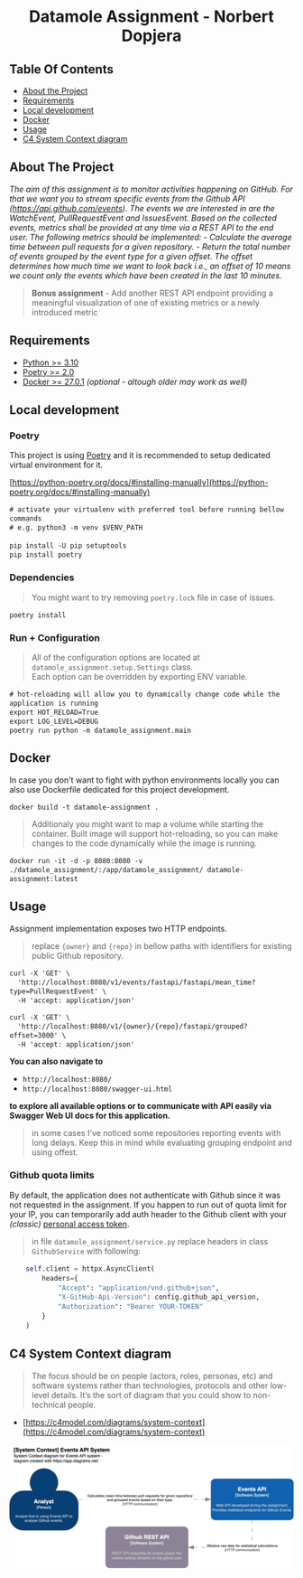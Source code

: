 <h1 align="center">Datamole Assignment - Norbert Dopjera</h1>

## Table Of Contents

- [About the Project](#about-the-project)
- [Requirements](#requirements)
- [Local development](#local-development)
- [Docker](#docker)
- [Usage](#usage)
- [C4 System Context diagram](#c4-system-context-diagram)


## About The Project

*The aim of this assignment is to monitor activities happening on GitHub. For that we want you to stream specific events from the Github API (https://api.github.com/events). The events we are interested in are the WatchEvent, PullRequestEvent and IssuesEvent. Based on the collected events, metrics shall be provided at any time via a REST API to the end user. The following metrics should be implemented:  - Calculate the average time between pull requests for a given repository.  - Return the total number of events grouped by the event type for a given    offset. The offset determines how much time we want to look back i.e., an offset of 10 means we count only the events which have been created in the last 10 minutes.*

> **Bonus assignment** - Add another REST API endpoint providing a meaningful visualization of one of existing metrics or a newly introduced metric

## Requirements
- [Python >= 3.10](https://www.python.org/downloads/release/python-381/)
- [Poetry >= 2.0](https://github.com/python-poetry/poetry)
- [Docker >= 27.0.1](https://www.python.org/downloads/release/python-381/) *(optional - altough older may work as well)*

## Local development

### Poetry
This project is using [Poetry](https://github.com/python-poetry/poetry) and it is recommended to setup dedicated virtual environment for it.  

[https://python-poetry.org/docs/#installing-manually](https://python-poetry.org/docs/#installing-manually)
```shell
# activate your virtualenv with preferred tool before running bellow commands
# e.g. python3 -m venv $VENV_PATH

pip install -U pip setuptools
pip install poetry
```

### Dependencies
> You might want to try removing `poetry.lock` file in case of issues.
```shell
poetry install
```

### Run + Configuration
> All of the configuration options are located at `datamole_assignment.setup.Settings` class.  
Each option can be overridden by exporting ENV variable.  

```shell
# hot-reloading will allow you to dynamically change code while the application is running
export HOT_RELOAD=True
export LOG_LEVEL=DEBUG
poetry run python -m datamole_assignment.main
```

## Docker

In case you don't want to fight with python environments locally you can also use Dockerfile dedicated for this project development.

```shell
docker build -t datamole-assignment .
```

> Additionaly you might want to map a volume while starting the container. Built image will support hot-reloading, so you can make changes to the code dynamically while the image is running.  

```shell
docker run -it -d -p 8080:8080 -v ./datamole_assignment/:/app/datamole_assignment/ datamole-assignment:latest
```

## Usage

Assignment implementation exposes two HTTP endpoints.  
> replace `{owner}` and `{repo}` in bellow paths with identifiers for existing public Github repository.  

```shell
curl -X 'GET' \
  'http://localhost:8080/v1/events/fastapi/fastapi/mean_time?type=PullRequestEvent' \
  -H 'accept: application/json'
```
```shell
curl -X 'GET' \
  'http://localhost:8080/v1/{owner}/{repo}/fastapi/grouped?offset=3000' \
  -H 'accept: application/json'
```  

**You can also navigate to**
- `http://localhost:8080/`  
- `http://localhost:8080/swagger-ui.html`  

**to explore all available options or to communicate with API easily via Swagger Web UI docs for this application.**  

> in some cases I've noticed some repositories reporting events with long delays. Keep this in mind while evaluating grouping endpoint and using offest.

### Github quota limits
By default, the application does not authenticate with Github since it was not requested in the assignment. If you happen to run out of quota limit for your IP, you can temporarily add auth header to the Github client with your *(classic)* [personal access token](https://docs.github.com/en/authentication/keeping-your-account-and-data-secure/managing-your-personal-access-tokens).

> in file `datamole_assignment/service.py` replace headers in class `GithubService` with following:  
```python
    self.client = httpx.AsyncClient(
        headers={
            "Accept": "application/vnd.github+json",
            "X-GitHub-Api-Version": config.github_api_version,
            "Authorization": "Bearer YOUR-TOKEN"
        }
    )
```

## C4 System Context diagram

> The focus should be on people (actors, roles, personas, etc) and software systems rather than technologies, protocols and other low-level details. It’s the sort of diagram that you could show to non-technical people.  

- [https://c4model.com/diagrams/system-context](https://c4model.com/diagrams/system-context)  

![diagram](c4-system-context.png)
